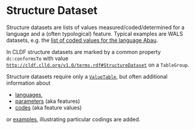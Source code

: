 # Structure Dataset

Structure datasets are lists of values measured/coded/determined for a language and a (often typological) feature.
Typical examples are WALS datasets, e.g. the 
[list of coded values for the language Abau](http://wals.info/languoid/lect/wals_code_aba).

In CLDF structure datasets are marked by a common property `dc:conformsTo` with value
[`http://cldf.clld.org/v1.0/terms.rdf#StructureDataset`](http://cldf.clld.org/v1.0/terms.rdf#StructureDataset)
on a `TableGroup`.

Structure datasets require only a [`ValueTable`](../../components/values), but often
additional information about
- [languages](../../components/languages),
- [parameters](../../components/parameters) (aka features)
- [codes](../../components/codes) (aka feature values)

or [examples](../../components/examples), illustrating particular codings are added.
